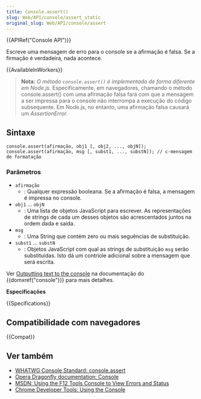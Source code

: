 ```yaml
---
title: Console.assert()
slug: Web/API/console/assert_static
original_slug: Web/API/console/assert
---
```


{{APIRef("Console API")}}

Escreve uma mensagem de erro para o console se a afirmação é falsa. Se a firmação é verdadeira, nada acontece.

{{AvailableInWorkers}}

> **Nota:** _O método `console.assert()` é implementado de forma diferente em Node.js._
> Especificamente, em navegadores, chamando o método console.assert() com uma afirmação falsa fará com que a mensagem a ser impressa para o console não interrompa a execução do código subsequente. Em Node.js, no entanto, uma afirmação falsa causará um _AssertionError._

## Sintaxe

```
console.assert(afirmação, obj1 [, obj2, ..., objN]);
console.assert(afirmação, msg [, subst1, ..., substN]); // c-mensagem de formatação
```

### Parâmetros

- `afirmação`
  - : Qualquer expressão booleana. Se a afirmação é falsa, a mensagem é impressa no console.
- `obj1` ... `objN`
  - : Uma lista de objetos JavaScript para escrever. As representações de strings de cada um desses objetos são acrescentados juntos na ordem dada e saída.
- `msg`
  - : Uma String que contém zero ou mais seguências de substituição.
- `subst1` ... `substN`
  - : Objetos JavaScript com qual as strings de substituição `msg` serão substituidas. Isto dá um contriole adicional sobre a mensagem que será escrita.

Ver [Outputting text to the console](/pt-BR/docs/Web/API/console#Outputting_text_to_the_console) na documentação do {{domxref("console")}} para mais detalhes.

**Especificações**

{{Specifications}}

## Compatibilidade com navegadores

{{Compat}}

## Ver também

- [WHATWG Console Standard: console.assert](https://console.spec.whatwg.org/#assert-condition-data)
- [Opera Dragonfly documentation: Console](http://www.opera.com/dragonfly/documentation/console/)
- [MSDN: Using the F12 Tools Console to View Errors and Status](http://msdn.microsoft.com/library/gg589530)
- [Chrome Developer Tools: Using the Console](https://developer.chrome.com/devtools/docs/console#assertions)

